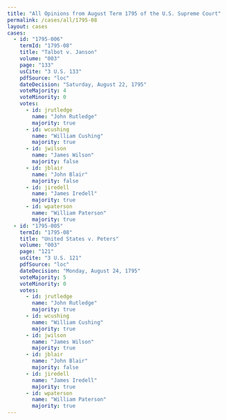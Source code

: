 ```yaml
---
title: "All Opinions from August Term 1795 of the U.S. Supreme Court"
permalink: /cases/all/1795-08
layout: cases
cases:
  - id: "1795-006"
    termId: "1795-08"
    title: "Talbot v. Janson"
    volume: "003"
    page: "133"
    usCite: "3 U.S. 133"
    pdfSource: "loc"
    dateDecision: "Saturday, August 22, 1795"
    voteMajority: 4
    voteMinority: 0
    votes:
      - id: jrutledge
        name: "John Rutledge"
        majority: true
      - id: wcushing
        name: "William Cushing"
        majority: true
      - id: jwilson
        name: "James Wilson"
        majority: false
      - id: jblair
        name: "John Blair"
        majority: false
      - id: jiredell
        name: "James Iredell"
        majority: true
      - id: wpaterson
        name: "William Paterson"
        majority: true
  - id: "1795-005"
    termId: "1795-08"
    title: "United States v. Peters"
    volume: "003"
    page: "121"
    usCite: "3 U.S. 121"
    pdfSource: "loc"
    dateDecision: "Monday, August 24, 1795"
    voteMajority: 5
    voteMinority: 0
    votes:
      - id: jrutledge
        name: "John Rutledge"
        majority: true
      - id: wcushing
        name: "William Cushing"
        majority: true
      - id: jwilson
        name: "James Wilson"
        majority: true
      - id: jblair
        name: "John Blair"
        majority: false
      - id: jiredell
        name: "James Iredell"
        majority: true
      - id: wpaterson
        name: "William Paterson"
        majority: true
---
```

